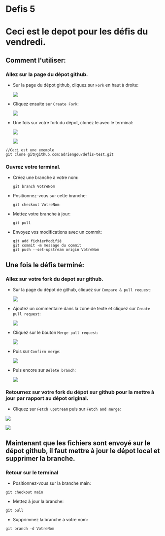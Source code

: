 # Defis 5
# Ceci est le depot pour les défis du vendredi.

## Comment l'utiliser:

### Allez sur la page du dépot github.

- Sur la page du dépot github, cliquez sur `Fork` en haut à droite:

  ![](https://imgur.com/YQm92Rw.jpg)

- Cliquez ensuite sur `Create Fork`:

  ![](https://imgur.com/SKCaw0H.jpg)

- Une fois sur votre fork du dépot, clonez le avec le terminal:

  ![](https://imgur.com/4DK7xQt.jpg)

  ![](https://imgur.com/kVMNpWp.jpg)

```
//Ceci est une exemple
git clone git@github.com:adriengou/defis-test.git
```

### Ouvrez votre terminal.

- Créez une branche à votre nom:

  ```
  git branch VotreNom
  ```

- Positionnez-vous sur cette branche:

  ```
  git checkout VotreNom
  ```

- Mettez votre branche à jour:

  ```
  git pull
  ```

- Envoyez vos modifications avec un commit:

  ```
  git add fichierModifié
  git commit -m message du commit
  git push --set-upstream origin VotreNom
  ```

## Une fois le défis terminé:

### Allez sur votre fork du depot sur github.

- Sur la page du dépot de github, cliquez sur `Compare & pull request`:

  ![](https://imgur.com/ydYMRaJ.jpg)

- Ajoutez un commentaire dans la zone de texte et cliquez sur `Create pull request`:

  ![](https://imgur.com/hf5hxYh.jpg)

- Cliquez sur le bouton `Merge pull request`:

  ![](https://imgur.com/N4Fh8hw.jpg)

- Puis sur `Confirm merge`:

  ![](https://imgur.com/5uWTlJH.jpg)

- Puis encore sur `Delete branch`:

  ![](https://imgur.com/coAKfFT.jpg)

### Retournez sur votre fork du dépot sur github pour la mettre à jour par rapport au dépot original.

- Cliquez sur `Fetch upstream` puis sur `Fetch and merge`:

![](https://imgur.com/IGkr0F9.jpg)

![](https://imgur.com/VSd2rdN.jpg)

## Maintenant que les fichiers sont envoyé sur le dépot github, il faut mettre à jour le dépot local et supprimer la branche.

### Retour sur le terminal

- Positionnez-vous sur la branche main:

```
git checkout main
```

- Mettez à jour la branche:

```
git pull
```

- Supprimmez la branche à votre nom:

```
git branch -d VotreNom
```
